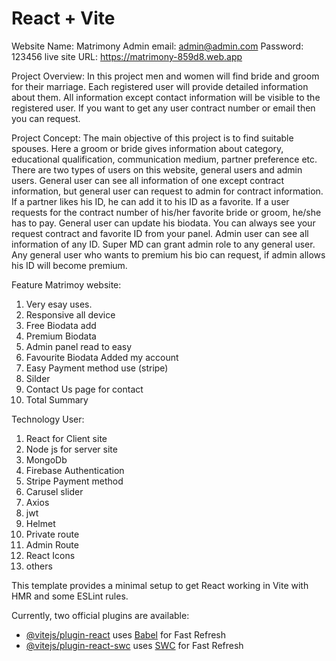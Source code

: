 # React + Vite

Website Name: Matrimony
Admin email: admin@admin.com
Password: 123456 
live site URL: https://matrimony-859d8.web.app

Project Overview:
In this project men and women will find bride and groom for their marriage. Each registered user will provide detailed information about them. All information except contact information will be visible to the registered user. If you want to get any user contract number or email then you can request.

Project Concept:
The main objective of this project is to find suitable spouses. Here a groom or bride gives information about category, educational qualification, communication medium, partner preference etc. There are two types of users on this website, general users and admin users. General user can see all information of one except contract information, but general user can request to admin for contract information. If a partner likes his ID, he can add it to his ID as a favorite. If a user requests for the contract number of his/her favorite bride or groom, he/she has to pay. General user can update his biodata. You can always see your request contract and favorite ID from your panel. Admin user can see all information of any ID. Super MD can grant admin role to any general user. Any general user who wants to premium his bio can request, if admin allows his ID will become premium.

Feature Matrimoy website:
1. Very esay uses.
2. Responsive all device
3. Free Biodata add
4. Premium Biodata
5. Admin panel read to easy
6. Favourite Biodata Added my account
7. Easy Payment method use (stripe)
8. Silder
9. Contact Us page for contact 
10. Total Summary

Technology User:
1. React for Client site
2. Node js for server site
3. MongoDb
4. Firebase Authentication
5. Stripe Payment method
6. Carusel slider
7. Axios 
8. jwt 
9. Helmet
10. Private route
11. Admin Route
12. React Icons
13. others

This template provides a minimal setup to get React working in Vite with HMR and some ESLint rules.

Currently, two official plugins are available:


- [@vitejs/plugin-react](https://github.com/vitejs/vite-plugin-react/blob/main/packages/plugin-react/README.md) uses [Babel](https://babeljs.io/) for Fast Refresh
- [@vitejs/plugin-react-swc](https://github.com/vitejs/vite-plugin-react-swc) uses [SWC](https://swc.rs/) for Fast Refresh
